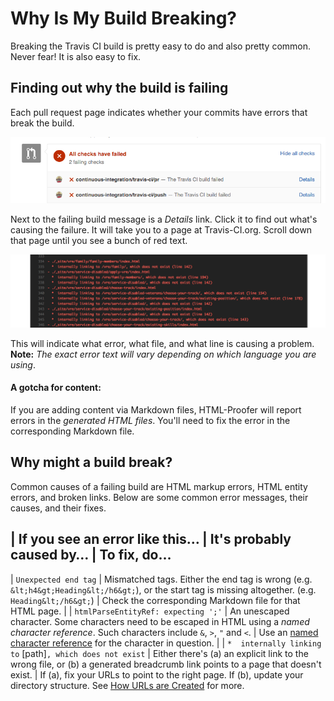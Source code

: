 # Why Is My Build Breaking?

Breaking the Travis CI build is pretty easy to do and also pretty common. Never
fear! It is also easy to fix.


## Finding out why the build is failing

Each pull request page indicates whether your commits have errors that break the build.

![What failing builds look like on GitHub](images/FailingBuild.png)

Next to the failing build message is a _Details_ link. Click it to find out what's causing the failure. It will take you to a page at Travis-CI.org. Scroll down that page until you see a bunch of red text.

![What a Travis CI error looks like](images/TravisFail.png)

This will indicate what error, what file, and what line is causing a problem. **Note:** _The exact error text will vary depending on which language you are using_. 

#### A gotcha for content:

If you are adding content via Markdown files, HTML-Proofer will report errors in the _generated HTML files_. You'll need to fix the error in the corresponding Markdown file.

## Why might a build break?

Common causes of a failing build are HTML markup errors, HTML entity errors, and 
broken links. Below are some common error messages, their causes, and their fixes.

| If you see an error like this&#8230; | It's probably caused by&#8230; | To fix, do&#8230;
-------------------
| `Unexpected end tag` | Mismatched tags. Either the end tag is wrong (e.g. `&lt;h4&gt;Heading&lt;/h6&gt;`), or the start tag is missing altogether. (e.g. `Heading&lt;/h6&gt;`) | Check the corresponding Markdown file for that HTML page. | 
| `htmlParseEntityRef: expecting ';'` | An unescaped character. Some characters need to be escaped in HTML using a _named character reference_. Such characters include `&`, `>`, `"` and `<`. | Use an [named character reference](https://html.spec.whatwg.org/multipage/syntax.html#named-character-references) for the character in question. |
| `*  internally linking to` [path]`, which does not exist` | Either there's (a) an explicit link to the wrong file, or (b) a generated breadcrumb link points to a page that doesn't exist. | If (a), fix your URLs to point to the right page. If (b), update your directory structure. See [How URLs are Created](HowURLsAreCreated.md) for more.
 